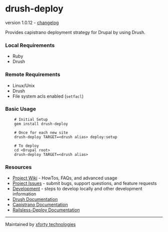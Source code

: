 drush-deploy
============
version 1.0.12 - [changelog](https://github.com/xforty/drush-deploy/wiki/CHANGELOG)

Provides capistrano deployment strategy for Drupal by using Drush.

### Local Requirements

* Ruby
* Drush

### Remote Requirements

* Linux/Unix
* Drush
* File system acls enabled (`setfacl`)

### Basic Usage

        # Initial Setup
        gem install drush-deploy

        # Once for each new site
        drush-deploy TARGET=<drush alias> deploy:setup
           
        # To deploy
        cd <Drupal root>
        drush-deploy TARGET=<drush alias>

### Resources

* [Project Wiki](https://github.com/xforty/drush-deploy/wiki) - HowTos,
  FAQs, and advanced usage
* [Project Issues](https://github.com/xforty/drush-deploy/issues) - submit
  bugs, support questions, and feature requests
* [Development](https://github.com/xforty/drush-deploy/wiki/Development) -
  steps to develop locally and other development information
* [Drush Documentation](http://drush.ws)
* [Capistrano Documentation](https://github.com/capistrano/capistrano/wiki)
* [Railsless-Deploy Documentation](https://github.com/leehambley/railsless-deploy/)

---------------------------------------------------------------------
Maintained by [xforty technologies](http://www.xforty.com)
